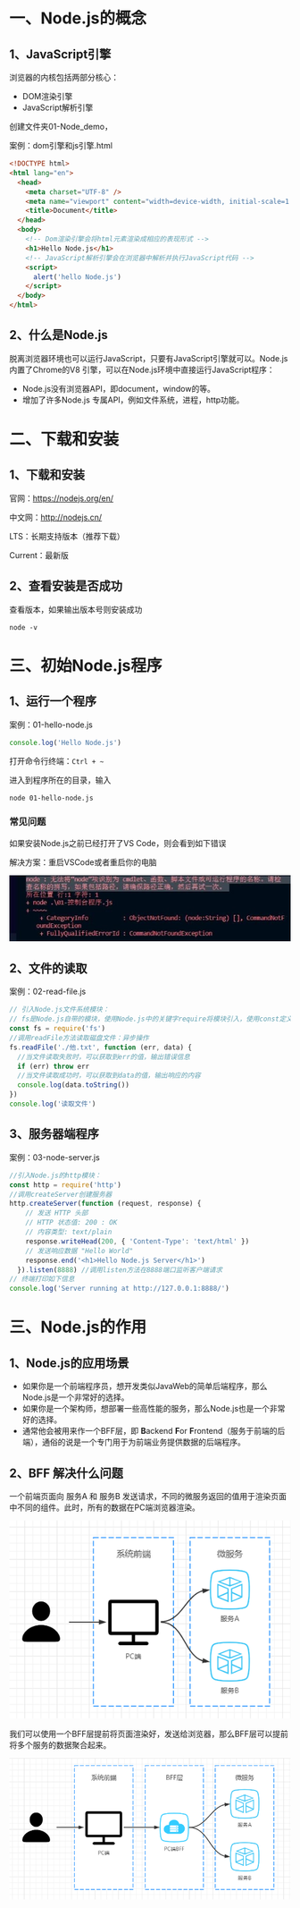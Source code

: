 # 一、Node.js的概念 

## 1、JavaScript引擎

浏览器的内核包括两部分核心：

- DOM渲染引擎
- JavaScript解析引擎

创建文件夹01-Node_demo，

案例：dom引擎和js引擎.html

```html
<!DOCTYPE html>
<html lang="en">
  <head>
    <meta charset="UTF-8" />
    <meta name="viewport" content="width=device-width, initial-scale=1.0" />
    <title>Document</title>
  </head>
  <body>
    <!-- Dom渲染引擎会将html元素渲染成相应的表现形式 -->
    <h1>Hello Node.js</h1>
    <!-- JavaScript解析引擎会在浏览器中解析并执行JavaScript代码 -->
    <script>
      alert('hello Node.js')
    </script>
  </body>
</html>
```

## 2、什么是Node.js

脱离浏览器环境也可以运行JavaScript，只要有JavaScript引擎就可以。Node.js内置了Chrome的V8 引擎，可以在Node.js环境中直接运行JavaScript程序：

- Node.js没有浏览器API，即document，window的等。
- 增加了许多Node.js 专属API，例如文件系统，进程，http功能。

# 二、下载和安装

## 1、下载和安装

官网：https://nodejs.org/en/ 

中文网：http://nodejs.cn/ 

LTS：长期支持版本（推荐下载）

Current：最新版



## 2、查看安装是否成功

查看版本，如果输出版本号则安装成功

```shell
node -v
```

# **三、初始Node.js程序**

## **1、运行一个程序**

案例：01-hello-node.js

```javascript
console.log('Hello Node.js')
```

打开命令行终端：`Ctrl + ~`

进入到程序所在的目录，输入

```shell
node 01-hello-node.js
```

### **常见问题**

如果安装Node.js之前已经打开了VS Code，则会看到如下错误

解决方案：重启VSCode或者重启你的电脑

![img](../../images/f7fead58-7627-4ef9-be95-da1bc022011b.jpg)

## 2、文件的读取

案例：02-read-file.js

```javascript
// 引入Node.js文件系统模块：
// fs是Node.js自带的模块，使用Node.js中的关键字require将模块引入，使用const定义模块常量
const fs = require('fs')
//调用readFile方法读取磁盘文件：异步操作
fs.readFile('./他.txt', function (err, data) {
  //当文件读取失败时，可以获取到err的值，输出错误信息
  if (err) throw err
  //当文件读取成功时，可以获取到data的值，输出响应的内容
  console.log(data.toString())
})
console.log('读取文件')
```

## 3、服务器端程序

案例：03-node-server.js 

```javascript
//引入Node.js的http模块：
const http = require('http')
//调用createServer创建服务器
http.createServer(function (request, response) {
    // 发送 HTTP 头部
    // HTTP 状态值: 200 : OK
    // 内容类型: text/plain
    response.writeHead(200, { 'Content-Type': 'text/html' })
    // 发送响应数据 "Hello World"
    response.end('<h1>Hello Node.js Server</h1>')
  }).listen(8888) //调用listen方法在8888端口监听客户端请求
// 终端打印如下信息
console.log('Server running at http://127.0.0.1:8888/')
```

# 三、Node.js的作用

## 1、Node.js的应用场景

- 如果你是一个前端程序员，想开发类似JavaWeb的简单后端程序，那么Node.js是一个非常好的选择。
- 如果你是一个架构师，想部署一些高性能的服务，那么Node.js也是一个非常好的选择。
- 通常他会被用来作一个BFF层，即 **B**ackend **F**or **F**rontend（服务于前端的后端），通俗的说是一个专门用于为前端业务提供数据的后端程序。

## 2、BFF 解决什么问题

一个前端页面向 服务A 和 服务B 发送请求，不同的微服务返回的值用于渲染页面中不同的组件。此时，所有的数据在PC端浏览器渲染。

![img](../../images/4266f7bb-7f27-4d25-b840-52e52f18ecda.png)

我们可以使用一个BFF层提前将页面渲染好，发送给浏览器，那么BFF层可以提前将多个服务的数据聚合起来。

![img](../../images/13d1292f-7652-4ab1-bf78-28c741772c24.png)
